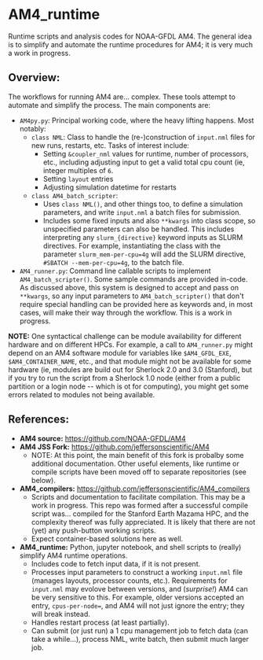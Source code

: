 # AM4_runtime
Runtime scripts and analysis codes for NOAA-GFDL AM4. The general idea is to simplify and automate the runtime procedures for AM4; it is very much a work in progress.

## Overview:
The workflows for running AM4 are... complex. These tools attempt to automate and simplify the process. The main components are:
- `AM4py.py`: Principal working code, where the heavy lifting happens. Most notably:
  - `class NML`: Class to handle the (re-)construction of `input.nml` files for new runs, restarts, etc. Tasks of interest include:
    - Setting `&coupler_nml` values for runtime, number of processors, etc., including adjusting input to get a valid total cpu count (ie, integer multiples of `6`.
    - Setting `layout` entries
    - Adjusting simulation datetime for restarts
  - `class AM4_batch_scripter`:
    - Uses `class NML()`, and other things too, to define a simulation parameters, and write `input.nml` a batch files for submission.
    - Includes some fixed inputs and also `**kwargs` into class scope, so unspecified parameters can also be handled. This includes interpreting any `slurm_{directive}` keyword inputs as SLURM directives. For example, instantiating the class with the parameter `slurm_mem-per-cpu=4g` will add the SLURM directive, `#SBATCH --mem-per-cpu=4g`, to the batch file.
- `AM4_runner.py`: Command line callable scripts to implement `AM4_batch_scripter()`. Some sample commands are provided in-code. As discussed above, this system is designed to accept and pass on `**kwargs`, so any input parameters to `AM4_batch_scripter()` that don't require special handling can be provided here as keywords and, in most cases, will make their way through the workflow. This is a work in progress.

**NOTE:** One syntactical challenge can be module availability for different hardware and on different HPCs. For example, a call to `AM4_runner.py` might depend on an AM4 software module for variables like `$AM4_GFDL_EXE`, `$AM4_CONTAINER_NAME`, etc., and that module might not be available for some hardware (ie, modules are build out for Sherlock 2.0 and 3.0 (Stanford), but if you try to run the script from a Sherlock 1.0 node (either from a public partition or a login node -- which is ot for computing), you might get some errors related to modules not being available.

## References:
- **AM4 source:** https://github.com/NOAA-GFDL/AM4
- **AM4 JSS Fork:** https://github.com/jeffersonscientific/AM4
  - NOTE: At this point, the main benefit of this fork is probalby some additional documentation. Other useful elements, like runtime or compile scripts have been moved off to separate repositories (see below).
- **AM4_compilers:** https://github.com/jeffersonscientific/AM4_compilers
  - Scripts and documentation to facilitate compilation. This may be a work in progress. This repo was formed after a successful compile script was... compiled for the Stanford Earth Mazama HPC, and the complexity thereof was fully appreciated. It is likely that there are not (yet) any push-button working scripts. 
  - Expect container-based solutions here as well.
- **AM4_runtime:** Python, jupyter notebook, and shell scripts to (really) simplify AM4 runtime operations.
  - Includes code to fetch input data, if it is not present.
  - Processes input parameters to construct a working `input.nml` file (manages layouts, processor counts, etc.). Requirements for `input.nml` may evolove between versions, and (*surprise!*) AM4 can be very sensitive to this. For example, older versions accepted an entry, `cpus-per-node=`, and AM4 will not just ignore the entry; they will break instead.
  - Handles restart process (at least partially).
  - Can submit (or just run) a 1 cpu management job to fetch data (can take a while...), process NML, write batch, then submit much larger job.


